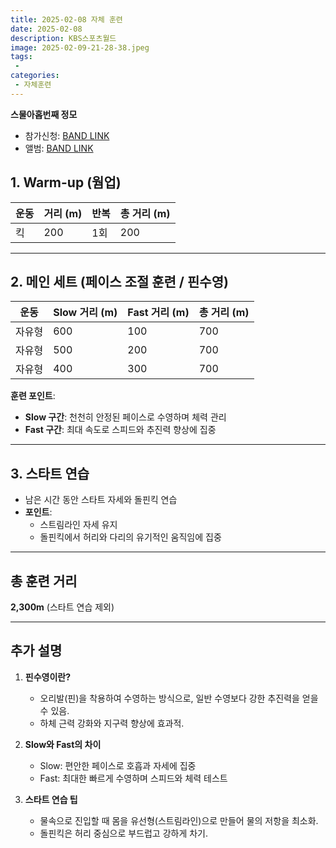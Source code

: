 ```yaml
---
title: 2025-02-08 자체 훈련
date: 2025-02-08
description: KBS스포츠월드
image: 2025-02-09-21-28-38.jpeg
tags:
 - 
categories:
 - 자체훈련
---
```


**스물아홉번째 정모**

- 참가신청: [BAND LINK](https://band.us/band/93484357/schedule/4%2F93484357%2F582941420%2F19700101)
- 앨범: [BAND LINK](https://band.us/band/93484357/album/84801167)


## 1. Warm-up (웜업)
| 운동 | 거리 (m) | 반복 | 총 거리 (m) |
|------|----------|------|-------------|
| 킥 | 200 | 1회 | 200 |

---

## 2. 메인 세트 (페이스 조절 훈련 / 핀수영)
| 운동 | Slow 거리 (m) | Fast 거리 (m) | 총 거리 (m) |
|------|---------------|---------------|-------------|
| 자유형 | 600 | 100 | 700 |
| 자유형 | 500 | 200 | 700 |
| 자유형 | 400 | 300 | 700 |

**훈련 포인트**:
- **Slow 구간**: 천천히 안정된 페이스로 수영하며 체력 관리
- **Fast 구간**: 최대 속도로 스피드와 추진력 향상에 집중

---

## 3. 스타트 연습
- 남은 시간 동안 스타트 자세와 돌핀킥 연습
- **포인트**:
  - 스트림라인 자세 유지
  - 돌핀킥에서 허리와 다리의 유기적인 움직임에 집중

---

## 총 훈련 거리
**2,300m** (스타트 연습 제외)

---

## 추가 설명
1. **핀수영이란?**
   - 오리발(핀)을 착용하여 수영하는 방식으로, 일반 수영보다 강한 추진력을 얻을 수 있음.
   - 하체 근력 강화와 지구력 향상에 효과적.

2. **Slow와 Fast의 차이**
   - Slow: 편안한 페이스로 호흡과 자세에 집중
   - Fast: 최대한 빠르게 수영하며 스피드와 체력 테스트

3. **스타트 연습 팁**
   - 물속으로 진입할 때 몸을 유선형(스트림라인)으로 만들어 물의 저항을 최소화.
   - 돌핀킥은 허리 중심으로 부드럽고 강하게 차기.

